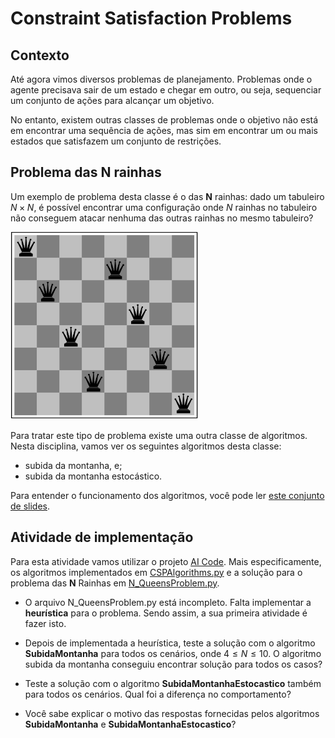 # Constraint Satisfaction Problems

## Contexto

Até agora vimos diversos problemas de planejamento. Problemas onde o agente precisava sair de um estado e chegar em outro, ou seja, sequenciar um conjunto de ações para alcançar um objetivo. 

No entanto, existem outras classes de problemas onde o objetivo não está em encontrar uma sequência de ações, mas sim em encontrar um ou mais estados que satisfazem um conjunto de restrições.

## Problema das N rainhas

Um exemplo de problema desta classe é o das **N** rainhas: dado um tabuleiro $N \times N$, é possível encontrar uma configuração onde $N$ rainhas no tabuleiro não conseguem atacar nenhuma das outras rainhas no mesmo tabuleiro?

<img src="img/tabuleiro.png"  width="300" height="300">

Para tratar este tipo de problema existe uma outra classe de algoritmos. Nesta disciplina, vamos ver os seguintes algoritmos desta classe: 

* subida da montanha, e;
* subida da montanha estocástico.

Para entender o funcionamento dos algoritmos, você pode ler [este conjunto de slides](../../referencias/03_csp/csp.pdf).

## Atividade de implementação

Para esta atividade vamos utilizar o projeto [AI Code](https://github.com/Insper/ai_code). Mais especificamente, os algoritmos implementados em [CSPAlgorithms.py](https://github.com/Insper/ai_code/blob/main/src/aicode/search/CSPAlgorithms.py) e a solução para o problema das **N** Rainhas em [N_QueensProblem.py](https://github.com/Insper/ai_code/blob/main/src/N_QueensProblem.py).

* O arquivo N_QueensProblem.py está incompleto. Falta implementar a **heurística** para o problema. Sendo assim, a sua primeira atividade é fazer isto.

* Depois de implementada a heurística, teste a solução com o algoritmo **SubidaMontanha** para todos os cenários, onde $4 \leq N \leq 10$. O algoritmo subida da montanha conseguiu encontrar solução para todos os casos? 

* Teste a solução com o algoritmo **SubidaMontanhaEstocastico** também para todos os cenários. Qual foi a diferença no comportamento?

* Você sabe explicar o motivo das respostas fornecidas pelos algoritmos **SubidaMontanha** e **SubidaMontanhaEstocastico**? 